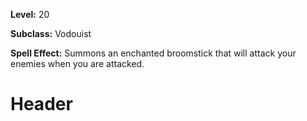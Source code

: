 <!-- TITLE: Spell: Enchant Broomstick -->

<!-- SUBTITLE:  -->

**Level:** 20

**Subclass:** Vodouist

**Spell Effect:** Summons an enchanted broomstick that will attack your enemies when you are attacked.

# Header